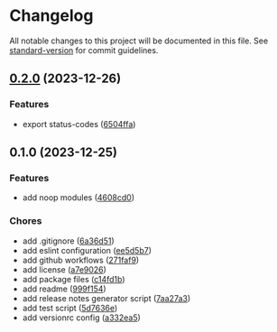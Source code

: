 # Changelog

All notable changes to this project will be documented in this file. See [standard-version](https://github.com/conventional-changelog/standard-version) for commit guidelines.

## [0.2.0](https://github.com/discue/open-telemetry-tracing-noop/issues/compare/v0.1.0...v0.2.0) (2023-12-26)


### Features

* export status-codes ([6504ffa](https://github.com/discue/open-telemetry-tracing-noop/issues/commit/6504ffa0ae41a6cfa119c948b667959ff3153451))

## 0.1.0 (2023-12-25)


### Features

* add noop modules ([4608cd0](https://github.com/discue/open-telemetry-tracing-noop/issues/commit/4608cd0d4c6c61cc5ae642bfe354a0b573259d96))


### Chores

* add .gitignore ([6a36d51](https://github.com/discue/open-telemetry-tracing-noop/issues/commit/6a36d5176b46c61994f40609481f544205bc2bd9))
* add eslint configuration ([ee5d5b7](https://github.com/discue/open-telemetry-tracing-noop/issues/commit/ee5d5b76dc59899478a59093afebdab0d0f235a9))
* add github workflows ([271faf9](https://github.com/discue/open-telemetry-tracing-noop/issues/commit/271faf93d55b22d534ae0b04e0e3816e5061900d))
* add license ([a7e9026](https://github.com/discue/open-telemetry-tracing-noop/issues/commit/a7e9026a39a8186351c528228de97b90b17b7fc5))
* add package files ([c14fd1b](https://github.com/discue/open-telemetry-tracing-noop/issues/commit/c14fd1b201a8d354eda1ab2dfe492e3af3a504f9))
* add readme ([999f154](https://github.com/discue/open-telemetry-tracing-noop/issues/commit/999f154903e63d546b8a2871c6732de1980ca6b8))
* add release notes generator script ([7aa27a3](https://github.com/discue/open-telemetry-tracing-noop/issues/commit/7aa27a3e4b08be4c365ab89c5ba074e2de7e3fbf))
* add test script ([5d7636e](https://github.com/discue/open-telemetry-tracing-noop/issues/commit/5d7636eabf9dc567353e6a8f2c154bbc69256fc1))
* add versionrc config ([a332ea5](https://github.com/discue/open-telemetry-tracing-noop/issues/commit/a332ea5f77d08fc390c595562602e97722b2cef9))
